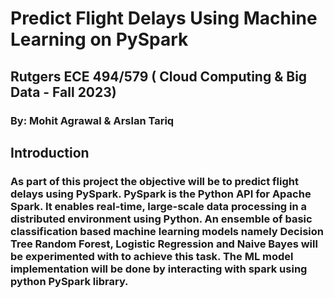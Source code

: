 # **Predict Flight Delays Using Machine Learning on PySpark**


##  **Rutgers ECE 494/579**  ( Cloud Computing & Big Data - Fall 2023)

### By: Mohit Agrawal & Arslan Tariq

##  Introduction 

### As part of this project the objective will be to predict flight delays using PySpark. PySpark is the Python API for Apache Spark. It enables real-time, large-scale data processing in a distributed environment using Python. An ensemble of basic classification based machine learning models namely Decision Tree Random Forest, Logistic Regression and Naive Bayes will be experimented with to achieve this task. The ML model implementation will be done by interacting with spark using python PySpark library.
